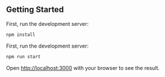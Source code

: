 ## Getting Started

First, run the development server:

```bash
npm install
```

First, run the development server:

```bash
npm run start
```

Open [http://localhost:3000](http://localhost:3000) with your browser to see the result.
